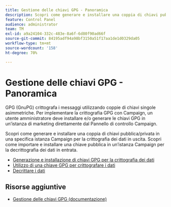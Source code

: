 ```yaml
---
title: Gestione delle chiavi GPG - Panoramica
description: Scopri come generare e installare una coppia di chiavi pubblica/privata in una specifica istanza Campaign per la crittografia dei dati in uscita. Scopri come importare e installare una chiave pubblica in un’istanza Campaign per la decrittografia dei dati in entrata.
feature: Control Panel
audience: administrator
team: TM
exl-id: a9a24104-332c-483e-8a6f-6d80f90ad66f
source-git-commit: 84195adf94a98bf3150a51f17aa1de1d0329da05
workflow-type: tm+mt
source-wordcount: '158'
ht-degree: 70%

---
```


# Gestione delle chiavi GPG - Panoramica

GPG (GnuPG) crittografa i messaggi utilizzando coppie di chiavi singole asimmetriche. Per implementare la crittografia GPG con Campaign, un utente amministratore deve installare e/o generare le chiavi GPG in un’istanza di marketing direttamente dal Pannello di controllo Campaign.

Scopri come generare e installare una coppia di chiavi pubblica/privata in una specifica istanza Campaign per la crittografia dei dati in uscita. Scopri come importare e installare una chiave pubblica in un’istanza Campaign per la decrittografia dei dati in entrata.

* [Generazione e installazione di chiavi GPG per la crittografia dei dati](./generating-and-installing-gpg-keys-for-data-encryption.md)
* [Utilizzo di una chiave GPG per crittografare i dati](./using-a-gpg-key-to-encrypt-data.md)
* [Decrittare i dati](./decrypting-data.md)

## Risorse aggiuntive

* [Gestione delle chiavi GPG (documentazione)](https://experienceleague.adobe.com/docs/control-panel/using/instances-settings/gpg-keys-management.html?lang=en)
